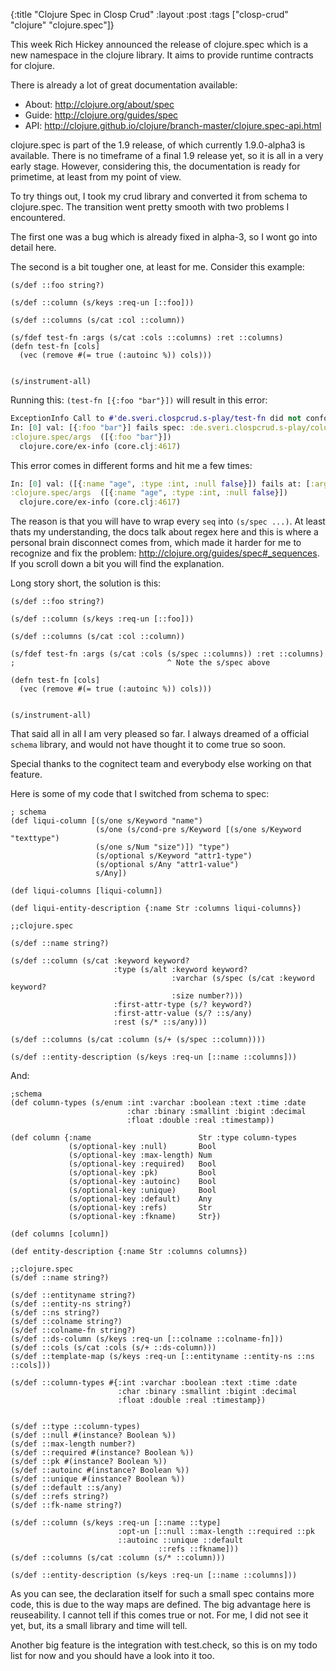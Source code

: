{:title "Clojure Spec in Closp Crud"
 :layout :post
 :tags  ["closp-crud" "clojure" "clojure.spec"]}
 
This week Rich Hickey announced the release of clojure.spec which is a new namespace in the clojure library. It
aims to provide runtime contracts for clojure.

There is already a lot of great documentation available:

* About: http://clojure.org/about/spec
* Guide: http://clojure.org/guides/spec 
* API: http://clojure.github.io/clojure/branch-master/clojure.spec-api.html

clojure.spec is part of the 1.9 release, of which currently 1.9.0-alpha3 
is available. There is no timeframe of a final 1.9 release yet, so it 
is all in a very early stage. However, considering this, the documentation is ready for primetime, 
at least from my point of view.

To try things out, I took my crud library and converted it from schema to
clojure.spec. The transition went pretty smooth with two problems I encountered.

The first one was a bug which is already fixed in alpha-3, so I wont go
into detail here.

The second is a bit tougher one, at least for me. Consider this example:

```
(s/def ::foo string?)

(s/def ::column (s/keys :req-un [::foo]))

(s/def ::columns (s/cat :col ::column))

(s/fdef test-fn :args (s/cat :cols ::columns) :ret ::columns)
(defn test-fn [cols]
  (vec (remove #(= true (:autoinc %)) cols)))


(s/instrument-all)
```

Running this: `(test-fn [{:foo "bar"}])` will result in this error:  

```clojure
ExceptionInfo Call to #'de.sveri.clospcrud.s-play/test-fn did not conform to spec:
In: [0] val: [{:foo "bar"}] fails spec: :de.sveri.clospcrud.s-play/column at: [:args :cols :col] predicate: map?
:clojure.spec/args  ([{:foo "bar"}])
  clojure.core/ex-info (core.clj:4617)
```

This error comes in different forms and hit me a few times: 
```clojure
In: [0] val: ([{:name "age", :type :int, :null false}]) fails at: [:args] predicate: (cat :cols :de.sveri.clospcrud.schema/columns),  Extra input
:clojure.spec/args  ([{:name "age", :type :int, :null false}])
  clojure.core/ex-info (core.clj:4617)
```

The reason is that you will have to wrap every `seq` into `(s/spec ...)`.
At least thats my understanding, the docs talk about regex here and this is 
where a personal brain disconnect comes from, which made it harder for me
to recognize and fix the problem: <http://clojure.org/guides/spec#_sequences>.
If you scroll down a bit you will find the explanation.

Long story short, the solution is this:

```
(s/def ::foo string?)

(s/def ::column (s/keys :req-un [::foo]))

(s/def ::columns (s/cat :col ::column))

(s/fdef test-fn :args (s/cat :cols (s/spec ::columns)) :ret ::columns)
;                                  ^ Note the s/spec above

(defn test-fn [cols]
  (vec (remove #(= true (:autoinc %)) cols)))


(s/instrument-all)
```

That said all in all I am very pleased so far. I always dreamed of a 
official `schema` library, and would not have thought it to come true so soon.  

Special thanks to the cognitect team and everybody else working on that feature.


Here is some of my code that I switched from schema to spec:


```
; schema
(def liqui-column [(s/one s/Keyword "name")
                   (s/one (s/cond-pre s/Keyword [(s/one s/Keyword "texttype") 
                   (s/one s/Num "size")]) "type")
                   (s/optional s/Keyword "attr1-type")
                   (s/optional s/Any "attr1-value")
                   s/Any])

(def liqui-columns [liqui-column])

(def liqui-entity-description {:name Str :columns liqui-columns})

;;clojure.spec

(s/def ::name string?)

(s/def ::column (s/cat :keyword keyword?
                       :type (s/alt :keyword keyword?
                                    :varchar (s/spec (s/cat :keyword keyword? 
                                    :size number?)))
                       :first-attr-type (s/? keyword?)
                       :first-attr-value (s/? ::s/any)
                       :rest (s/* ::s/any)))

(s/def ::columns (s/cat :column (s/+ (s/spec ::column))))

(s/def ::entity-description (s/keys :req-un [::name ::columns]))
```

And:

```
;schema
(def column-types (s/enum :int :varchar :boolean :text :time :date
                          :char :binary :smallint :bigint :decimal
                          :float :double :real :timestamp))

(def column {:name                        Str :type column-types
             (s/optional-key :null)       Bool
             (s/optional-key :max-length) Num
             (s/optional-key :required)   Bool
             (s/optional-key :pk)         Bool
             (s/optional-key :autoinc)    Bool
             (s/optional-key :unique)     Bool
             (s/optional-key :default)    Any
             (s/optional-key :refs)       Str
             (s/optional-key :fkname)     Str})

(def columns [column])

(def entity-description {:name Str :columns columns})

;;clojure.spec
(s/def ::name string?)

(s/def ::entityname string?)
(s/def ::entity-ns string?)
(s/def ::ns string?)
(s/def ::colname string?)
(s/def ::colname-fn string?)
(s/def ::ds-column (s/keys :req-un [::colname ::colname-fn]))
(s/def ::cols (s/cat :cols (s/+ ::ds-column)))
(s/def ::template-map (s/keys :req-un [::entityname ::entity-ns ::ns ::cols]))

(s/def ::column-types #{:int :varchar :boolean :text :time :date
                        :char :binary :smallint :bigint :decimal
                        :float :double :real :timestamp})


(s/def ::type ::column-types)
(s/def ::null #(instance? Boolean %))
(s/def ::max-length number?)
(s/def ::required #(instance? Boolean %))
(s/def ::pk #(instance? Boolean %))
(s/def ::autoinc #(instance? Boolean %))
(s/def ::unique #(instance? Boolean %))
(s/def ::default ::s/any)
(s/def ::refs string?)
(s/def ::fk-name string?)

(s/def ::column (s/keys :req-un [::name ::type]
                        :opt-un [::null ::max-length ::required ::pk 
                        ::autoinc ::unique ::default
                                 ::refs ::fkname]))
(s/def ::columns (s/cat :column (s/* ::column)))

(s/def ::entity-description (s/keys :req-un [::name ::columns]))
```

As you can see, the declaration itself for such a small spec contains 
more code, this is due to the way maps are defined. The big advantage here
is reuseability. I cannot tell if this comes true or not. For me, I did not
 see it yet, but, its a small library and time will tell.
 
Another big feature is the integration with test.check, so this is on my todo list
for now and you should have a look into it too.